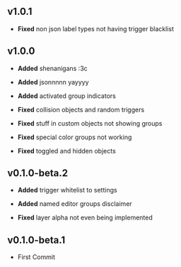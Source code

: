## v1.0.1
- **Fixed** non json label types not having trigger blacklist

## v1.0.0
- **Added** shenanigans :3c
- **Added** jsonnnnn yayyyy
- **Added** activated group indicators

- **Fixed** collision objects and random triggers
- **Fixed** stuff in custom objects not showing groups
- **Fixed** special color groups not working
- **Fixed** toggled and hidden objects

## v0.1.0-beta.2
- **Added** trigger whitelist to settings
- **Added** named editor groups disclaimer

- **Fixed** layer alpha not even being implemented

## v0.1.0-beta.1
- First Commit